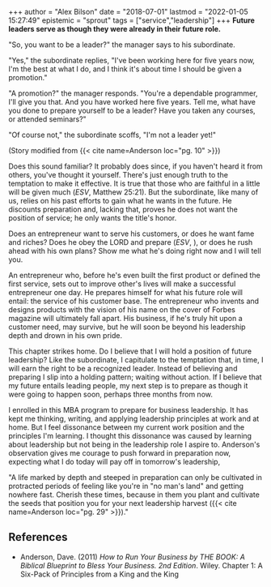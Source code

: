 +++
author = "Alex Bilson"
date = "2018-07-01"
lastmod = "2022-01-05 15:27:49"
epistemic = "sprout"
tags = ["service","leadership"]
+++
**Future leaders serve as though they were already in their future role.**

"So, you want to be a leader?" the manager says to his subordinate.

"Yes," the subordinate replies, "I've been working here for five years now, I'm the best at what I do, and I think it's about time I should be given a promotion."

"A promotion?" the manager responds. "You're a dependable programmer, I'll give you that. And you have worked here five years. Tell me, what have you done to prepare yourself to be a leader? Have you taken any courses, or attended seminars?"

"Of course not," the subordinate scoffs, "I'm not a leader yet!"

(Story modified from {{< cite name=Anderson loc="pg. 10" >}})

Does this sound familiar? It probably does since, if you haven't heard it from others, you've thought it yourself. There's just enough truth to the temptation to make it effective. It is true that those who are faithful in a little will be given much (_ESV_, Matthew 25:21). But the subordinate, like many of us, relies on his past efforts to gain what he wants in the future. He discounts preparation and, lacking that, proves he does not want the position of service; he only wants the title's honor.

Does an entrepreneur want to serve his customers, or does he want fame and riches? Does he obey the LORD and prepare (_ESV_, ), or does he rush ahead with his own plans? Show me what he's doing right now and I will tell you.

An entrepreneur who, before he's even built the first product or defined the first service, sets out to improve other's lives will make a successful entrepreneur one day. He prepares himself for what his future role will entail: the service of his customer base. The entrepreneur who invents and designs products with the vision of his name on the cover of Forbes magazine will ultimately fall apart. His business, if he's truly hit upon a customer need, may survive, but he will soon be beyond his leadership depth and drown in his own pride.

This chapter strikes home. Do I believe that I will hold a position of future leadership? Like the subordinate, I capitulate to the temptation that, in time, I will earn the right to be a recognized leader. Instead of believing and preparing I slip into a holding pattern; waiting without action. If I believe that my future entails leading people, my next step is to prepare as though it were going to happen soon, perhaps three months from now.

I enrolled in this MBA program to prepare for business leadership. It has kept me thinking, writing, and applying leadership principles at work and at home. But I feel dissonance between my current work position and the principles I'm learning. I thought this dissonance was caused by learning about leadership but not being in the leadership role I aspire to.  Anderson's observation gives me courage to push forward in preparation now, expecting what I do today will pay off in tomorrow's leadership,

  "A life marked by depth and steeped in preparation can only be cultivated in protracted periods of feeling like you're in "no man's land" and getting nowhere fast. Cherish these times, because in them you plant and cultivate the seeds that position you for your next leadership harvest ({{< cite name=Anderson loc="pg. 29" >}})."

## References

- Anderson, Dave. (2011) _How to Run Your Business by THE BOOK: A Biblical Blueprint to Bless Your Business. 2nd Edition_. Wiley. Chapter 1: A Six-Pack of Principles from a King and the King
